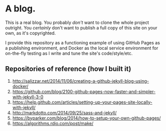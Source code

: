 # A blog.

This is a real blog. You probably *don't* want to clone the whole project outright.
You _certainly_ don't want to publish a full copy of this site on your own, as it's copyrighted.

I provide this repository as a functioning example of using GitHub Pages as a publishing environment, and Docker as the local service environment for on-the-fly testing as I write and tune the site's code/style/etc.



## Repositories of reference (how I built it)


1. http://salizzar.net/2014/11/06/creating-a-github-jekyll-blog-using-docker/
2. https://github.com/blog/2100-github-pages-now-faster-and-simpler-with-jekyll-3-0
3. https://help.github.com/articles/setting-up-your-pages-site-locally-with-jekyll/
5. http://markdotto.com/2014/09/25/sass-and-jekyll/
6. https://byparker.com/blog/2014/how-to-setup-your-own-github-pages/
7. https://algorithms.rdio.com/post/make/